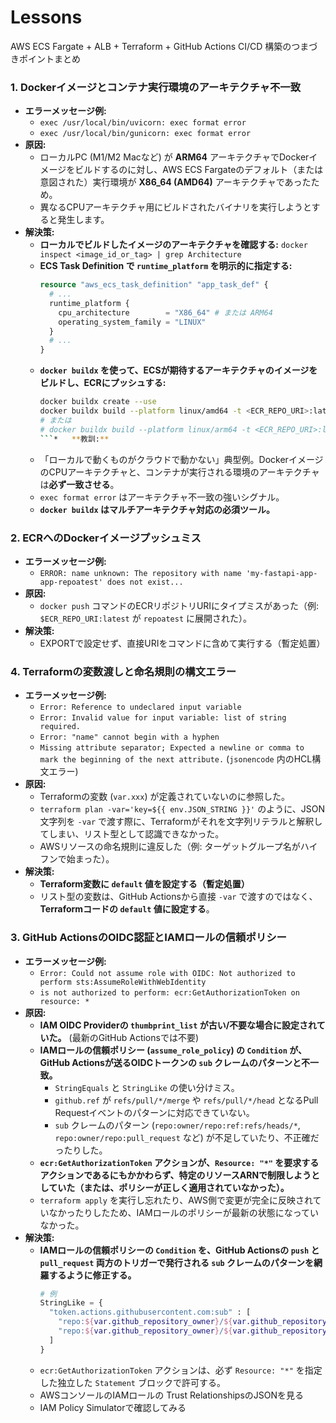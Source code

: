 

# Lessons
AWS ECS Fargate + ALB + Terraform + GitHub Actions CI/CD 構築のつまづきポイントまとめ

### 1. Dockerイメージとコンテナ実行環境のアーキテクチャ不一致

*   **エラーメッセージ例:**
    *   `exec /usr/local/bin/uvicorn: exec format error`
    *   `exec /usr/local/bin/gunicorn: exec format error`
*   **原因:**
    *   ローカルPC (M1/M2 Macなど) が **ARM64** アーキテクチャでDockerイメージをビルドするのに対し、AWS ECS Fargateのデフォルト（または意図された）実行環境が **X86_64 (AMD64)** アーキテクチャであったため。
    *   異なるCPUアーキテクチャ用にビルドされたバイナリを実行しようとすると発生します。
*   **解決策:**
    *   **ローカルでビルドしたイメージのアーキテクチャを確認する:** `docker inspect <image_id_or_tag> | grep Architecture`
    *   **ECS Task Definition で `runtime_platform` を明示的に指定する:**
        ```terraform
        resource "aws_ecs_task_definition" "app_task_def" {
          # ...
          runtime_platform {
            cpu_architecture        = "X86_64" # または ARM64
            operating_system_family = "LINUX"
          }
          # ...
        }
        ```
    *   **`docker buildx` を使って、ECSが期待するアーキテクチャのイメージをビルドし、ECRにプッシュする:**
        ```bash
        docker buildx create --use
        docker buildx build --platform linux/amd64 -t <ECR_REPO_URI>:latest --push . # AMD64用
        # または
        # docker buildx build --platform linux/arm64 -t <ECR_REPO_URI>:latest --push . # ARM64用
        ```*   **教訓:**
    *   「ローカルで動くものがクラウドで動かない」典型例。DockerイメージのCPUアーキテクチャと、コンテナが実行される環境のアーキテクチャは**必ず一致させる**。
    *   `exec format error` はアーキテクチャ不一致の強いシグナル。
    *   **`docker buildx` はマルチアーキテクチャ対応の必須ツール。**

### 2. ECRへのDockerイメージプッシュミス

*   **エラーメッセージ例:**
    *   `ERROR: name unknown: The repository with name 'my-fastapi-app-app-repoatest' does not exist...`
*   **原因:**
    *   `docker push` コマンドのECRリポジトリURIにタイプミスがあった（例: `$ECR_REPO_URI:latest` が `repoatest` に展開された）。
*   **解決策:**
    *   EXPORTで設定せず、直接URIをコマンドに含めて実行する（暫定処置）

### 4. Terraformの変数渡しと命名規則の構文エラー

*   **エラーメッセージ例:**
    *   `Error: Reference to undeclared input variable`
    *   `Error: Invalid value for input variable: list of string required.`
    *   `Error: "name" cannot begin with a hyphen`
    *   `Missing attribute separator; Expected a newline or comma to mark the beginning of the next attribute.` (`jsonencode` 内のHCL構文エラー)
*   **原因:**
    *   Terraformの変数 (`var.xxx`) が定義されていないのに参照した。
    *   `terraform plan -var='key=${{ env.JSON_STRING }}'` のように、JSON文字列を `-var` で渡す際に、Terraformがそれを文字列リテラルと解釈してしまい、リスト型として認識できなかった。
    *   AWSリソースの命名規則に違反した（例: ターゲットグループ名がハイフンで始まった）。
*   **解決策:**
    *   **Terraform変数に `default` 値を設定する（暫定処置）**
    *   リスト型の変数は、GitHub Actionsから直接 `-var` で渡すのではなく、**Terraformコードの `default` 値に設定する**。

### 3. GitHub ActionsのOIDC認証とIAMロールの信頼ポリシー

*   **エラーメッセージ例:**
    *   `Error: Could not assume role with OIDC: Not authorized to perform sts:AssumeRoleWithWebIdentity`
    *   `is not authorized to perform: ecr:GetAuthorizationToken on resource: *`
*   **原因:**
    *   **IAM OIDC Providerの `thumbprint_list` が古い/不要な場合に設定されていた。** (最新のGitHub Actionsでは不要)
    *   **IAMロールの信頼ポリシー (`assume_role_policy`) の `Condition` が、GitHub Actionsが送るOIDCトークンの `sub` クレームのパターンと不一致。**
        *   `StringEquals` と `StringLike` の使い分けミス。
        *   `github.ref` が `refs/pull/*/merge` や `refs/pull/*/head` となるPull Requestイベントのパターンに対応できていない。
        *   `sub` クレームのパターン (`repo:owner/repo:ref:refs/heads/*`, `repo:owner/repo:pull_request` など) が不足していたり、不正確だったりした。
    *   **`ecr:GetAuthorizationToken` アクションが、`Resource: "*"` を要求するアクションであるにもかかわらず、特定のリソースARNで制限しようとしていた（または、ポリシーが正しく適用されていなかった）。**
    *   `terraform apply` を実行し忘れたり、AWS側で変更が完全に反映されていなかったりしたため、IAMロールのポリシーが最新の状態になっていなかった。
*   **解決策:**
    *   **IAMロールの信頼ポリシーの `Condition` を、GitHub Actionsの `push` と `pull_request` 両方のトリガーで発行される `sub` クレームのパターンを網羅するように修正する。**
        ```terraform
        # 例
        StringLike = {
          "token.actions.githubusercontent.com:sub" : [
            "repo:${var.github_repository_owner}/${var.github_repository_name}:ref:refs/heads/*",
            "repo:${var.github_repository_owner}/${var.github_repository_name}:pull_request" # これが特に重要
          ]
        }
        ```
    *   `ecr:GetAuthorizationToken` アクションは、必ず `Resource: "*"` を指定した独立した `Statement` ブロックで許可する。
    *   AWSコンソールのIAMロールの Trust RelationshipsのJSONを見る
    *   IAM Policy Simulatorで確認してみる

